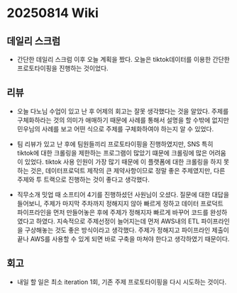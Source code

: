 # 20250814 Wiki

## 데일리 스크럼

- 간단한 데일리 스크럼 이후 오늘 계획을 짰다. 오늘은 tiktok데이터를 이용한 간단한 프로토타이핑을 진행하는 것이었다.

## 리뷰

- 오늘 다노님 수업이 있고 난 후 어제의 회고는 잘못 생각했다는 것을 알았다. 주제를 구체화하라는 것의 의미가 애매하기 때문에 사례를 통해서 설명을 할 수밖에 없지만 민우님의 사례를 보고 어떤 식으로 주제를 구체화하여야 하는지 알 수 있었다.

- 팀 리뷰가 있고 난 후에 팀원들끼리 프로토타이핑을 진행하였지만, SNS 특히 tiktok에 대한 크롤링을 제한하는 프로그램이 많았기 떄문에 크롤링에 많은 어려움이 있었다. tiktok 사용 인원이 가장 많기 때문에 이 플랫폼에 대한 크롤링을 하지 못하는 것은, 데이터프로덕트 제작의 큰 제약사항이므로 정말 좋은 주제였지만, 다른 주제와 투 트랙으로 진행하는 것이 좋다고 생각했다.

- 직무소개 밋업 때 소프티어 4기를 진행하셨던 사원님이 오셨다. 질문에 대한 대답을 들어보니, 주제가 마지막 주차까지 정해지지 않아 빠르게 정하고 데이터 프로덕트 파이프라인을 먼저 만들어놓은 후에 주제가 정해지자 빠르게 바꾸어 코드를 완성하였다고 하였다. 지속적으로 주제선정이 늘어지는데 먼저 AWS내의 ETL 파이프라인을 구상해놓는 것도 좋은 방식이라고 생각했다. 주제가 정해지고 파이프라인 제출이 끝나 AWS를 사용할 수 있게 되면 바로 구축을 마쳐야 한다고 생각하였기 때문이다.

## 회고

- 내일 할 일은 최소 iteration 1회, 기존 주제 프로토타이핑을 다시 시도하는 것이다.